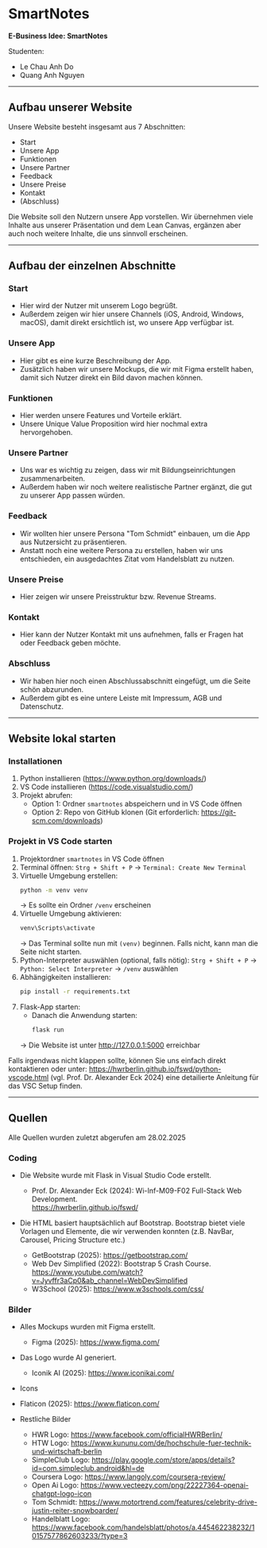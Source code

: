 # SmartNotes  
**E-Business Idee: SmartNotes**  

Studenten:
- Le Chau Anh Do  
- Quang Anh Nguyen  

---

## Aufbau unserer Website  

Unsere Website besteht insgesamt aus 7 Abschnitten:  
- Start  
- Unsere App
- Funktionen 
- Unsere Partner 
- Feedback
- Unsere Preise 
- Kontakt
- (Abschluss)

Die Website soll den Nutzern unsere App vorstellen. Wir übernehmen viele Inhalte aus unserer Präsentation und dem Lean Canvas, ergänzen aber auch noch weitere Inhalte, die uns sinnvoll erscheinen.  

---

## Aufbau der einzelnen Abschnitte  

### Start  
- Hier wird der Nutzer mit unserem Logo begrüßt.  
- Außerdem zeigen wir hier unsere Channels (iOS, Android, Windows, macOS), damit direkt ersichtlich ist, wo unsere App verfügbar ist.  

### Unsere App  
- Hier gibt es eine kurze Beschreibung der App.  
- Zusätzlich haben wir unsere Mockups, die wir mit Figma erstellt haben, damit sich Nutzer direkt ein Bild davon machen können.  

### Funktionen  
- Hier werden unsere Features und Vorteile erklärt.  
- Unsere Unique Value Proposition wird hier nochmal extra hervorgehoben.  

### Unsere Partner  
- Uns war es wichtig zu zeigen, dass wir mit Bildungseinrichtungen zusammenarbeiten.  
- Außerdem haben wir noch weitere realistische Partner ergänzt, die gut zu unserer App passen würden.  

### Feedback  
- Wir wollten hier unsere Persona "Tom Schmidt" einbauen, um die App aus Nutzersicht zu präsentieren.  
- Anstatt noch eine weitere Persona zu erstellen, haben wir uns entschieden, ein ausgedachtes Zitat vom Handelsblatt zu nutzen.  

### Unsere Preise  
- Hier zeigen wir unsere Preisstruktur bzw. Revenue Streams.

### Kontakt  
- Hier kann der Nutzer Kontakt mit uns aufnehmen, falls er Fragen hat oder Feedback geben möchte.  

### Abschluss 
- Wir haben hier noch einen Abschlussabschnitt eingefügt, um die Seite schön abzurunden.  
- Außerdem gibt es eine untere Leiste mit Impressum, AGB und Datenschutz.  

---
## Website lokal starten

### Installationen
1. Python installieren (https://www.python.org/downloads/)
2. VS Code installieren (https://code.visualstudio.com/)
3. Projekt abrufen:
   - Option 1: Ordner `smartnotes` abspeichern und in VS Code öffnen
   - Option 2: Repo von GitHub klonen (Git erforderlich: https://git-scm.com/downloads)

### Projekt in VS Code starten
1. Projektordner `smartnotes` in VS Code öffnen
2. Terminal öffnen: `Strg + Shift + P` → `Terminal: Create New Terminal`
3. Virtuelle Umgebung erstellen:
   ```sh
   python -m venv venv
   ```
   → Es sollte ein Ordner `/venv` erscheinen
4. Virtuelle Umgebung aktivieren:
     ```sh
     venv\Scripts\activate
     ```
   → Das Terminal sollte nun mit `(venv)` beginnen. Falls nicht, kann man die Seite nicht starten.
5. Python-Interpreter auswählen (optional, falls nötig):
   `Strg + Shift + P` → `Python: Select Interpreter` → `/venv` auswählen
6. Abhängigkeiten installieren:
   ```sh
   pip install -r requirements.txt
   ```
7. Flask-App  starten:
   - Danach die Anwendung starten:
     ```sh
     flask run
     ```
   → Die Website ist unter http://127.0.0.1:5000 erreichbar

Falls irgendwas nicht klappen sollte, können Sie uns einfach direkt kontaktieren oder unter: https://hwrberlin.github.io/fswd/python-vscode.html (vgl. Prof. Dr. Alexander Eck 2024) eine detailierte Anleitung für das VSC Setup finden.

---
## Quellen

Alle Quellen wurden zuletzt abgerufen am 28.02.2025

### Coding
- Die Website wurde mit Flask in Visual Studio Code erstellt.
  - Prof. Dr. Alexander Eck (2024): Wi-Inf-M09-F02 Full-Stack Web Development. <br>
    https://hwrberlin.github.io/fswd/
    
- Die HTML basiert hauptsächlich auf Bootstrap. Bootstrap bietet viele Vorlagen und Elemente, die wir verwenden konnten (z.B. NavBar, Carousel, Pricing Structure etc.)
  - GetBootstrap (2025): https://getbootstrap.com/
  - Web Dev Simplified (2022): Bootstrap 5 Crash Course. <br>
    https://www.youtube.com/watch?v=Jyvffr3aCp0&ab_channel=WebDevSimplified 
  - W3School (2025): https://www.w3schools.com/css/ 

### Bilder
- Alles Mockups wurden mit Figma erstellt.
  - Figma (2025): https://www.figma.com/ 

- Das Logo wurde AI generiert.
  - Iconik AI (2025): https://www.iconikai.com/

-  Icons
  - Flaticon (2025): https://www.flaticon.com/ 

- Restliche Bilder
  - HWR Logo: https://www.facebook.com/officialHWRBerlin/
  - HTW Logo: https://www.kununu.com/de/hochschule-fuer-technik-und-wirtschaft-berlin
  - SimpleClub Logo: https://play.google.com/store/apps/details?id=com.simpleclub.android&hl=de
  - Coursera Logo: https://www.langoly.com/coursera-review/
  - Open Ai Logo: https://www.vecteezy.com/png/22227364-openai-chatgpt-logo-icon
  - Tom Schmidt: https://www.motortrend.com/features/celebrity-drive-justin-reiter-snowboarder/
  - Handelblatt Logo: https://www.facebook.com/handelsblatt/photos/a.445462238232/10157577862603233/?type=3
 

  


